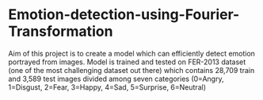 # Emotion-detection-using-Fourier-Transformation
Aim of this project is to create a model which can efficiently detect emotion portrayed from images. Model is trained and tested on FER-2013 dataset (one of the most challenging dataset out there) which contains 28,709 train and 3,589 test images divided among seven categories (0=Angry, 1=Disgust, 2=Fear, 3=Happy, 4=Sad, 5=Surprise, 6=Neutral)
